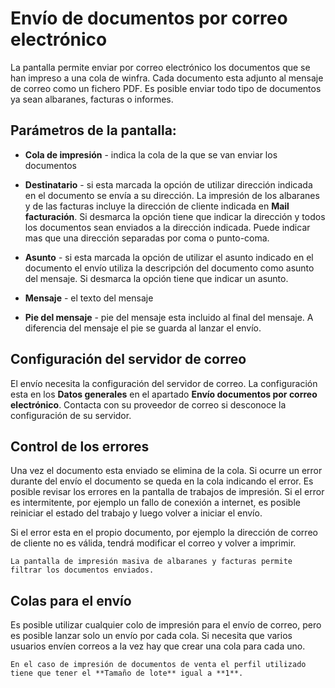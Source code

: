 
# Envío de documentos por correo electrónico

La pantalla permite enviar por correo electrónico los documentos que se han impreso a una cola de winfra.
Cada documento esta adjunto al mensaje de correo como un fichero PDF. Es posible enviar todo tipo
de documentos ya sean albaranes, facturas o informes.

## Parámetros de la pantalla:

 * **Cola de impresión** - indica la cola de la que se van enviar los documentos
 * **Destinatario** - si esta marcada la opción de utilizar dirección indicada en el documento se envía a su dirección.
La impresión de los albaranes y de las facturas incluye la dirección de cliente indicada en **Mail facturación**.
Si desmarca la opción tiene que indicar la dirección y todos los documentos sean enviados a la dirección indicada.
Puede indicar mas que una dirección separadas por coma o punto-coma.

 * **Asunto** - si esta marcada la opción de utilizar el asunto indicado en el documento el envío utiliza la descripción
del documento como asunto del mensaje. Si desmarca la opción tiene que indicar un asunto.

 * **Mensaje** - el texto del mensaje
 * **Pie del mensaje** - pie del mensaje esta incluido al final del mensaje. A diferencia del mensaje el pie se guarda al lanzar
el envío.

## Configuración del servidor de correo

El envío necesita la configuración del servidor de correo. La configuración esta en los **Datos generales** en el apartado
**Envío documentos por correo electrónico**.
Contacta con su proveedor de correo si desconoce la configuración de su servidor.

## Control de los errores

Una vez el documento esta enviado se elimina de la cola. Si ocurre un error durante del envío el documento
se queda en la cola indicando el error. Es posible revisar los errores en la pantalla de trabajos de impresión.
Si el error es intermitente, por ejemplo un fallo de conexión a internet, es posible reiniciar el estado del
trabajo y luego volver a iniciar el envío.

Si el error esta en el propio documento, por ejemplo la dirección de correo de cliente no es válida, tendrá modificar
el correo y volver a imprimir.

```{note}
La pantalla de impresión masiva de albaranes y facturas permite filtrar los documentos enviados.
```

## Colas para el envío

Es posible utilizar cualquier colo de impresión para el envío de correo, pero es posible lanzar solo un envío por cada cola.
Si necesita que varios usuarios envíen correos a la vez hay que crear una cola para cada uno.

```{warning}
En el caso de impresión de documentos de venta el perfil utilizado tiene que tener el **Tamaño de lote** igual a **1**.
```

